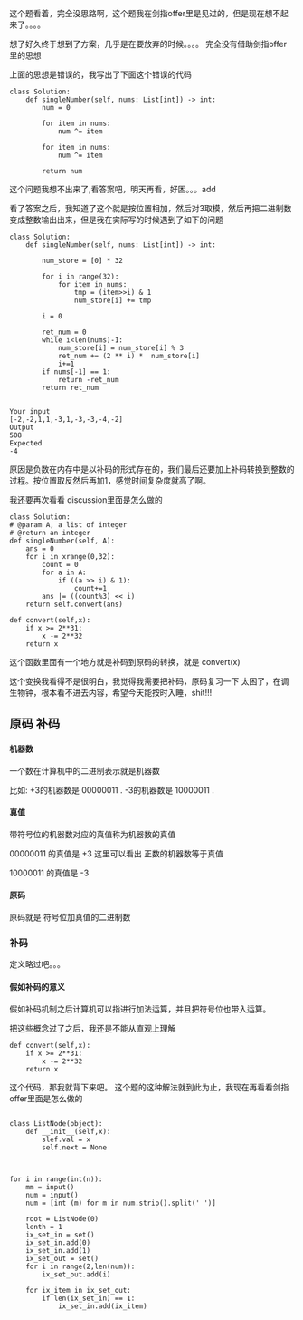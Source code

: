 这个题看着，完全没思路啊，这个题我在剑指offer里是见过的，但是现在想不起来了。。。。

想了好久终于想到了方案，几乎是在要放弃的时候。。。。 完全没有借助剑指offer里的思想


上面的思想是错误的，我写出了下面这个错误的代码

```
class Solution:
    def singleNumber(self, nums: List[int]) -> int:
        num = 0
        
        for item in nums:
            num ^= item
        
        for item in nums:
            num ^= item
        
        return num
```


这个问题我想不出来了,看答案吧，明天再看，好困。。。add  

看了答案之后，我知道了这个就是按位置相加，然后对3取模，然后再把二进制数变成整数输出出来，但是我在实际写的时候遇到了如下的问题
```
class Solution:
    def singleNumber(self, nums: List[int]) -> int:
        
        num_store = [0] * 32
        
        for i in range(32):
            for item in nums:
                tmp = (item>>i) & 1
                num_store[i] += tmp
        
        i = 0
        
        ret_num = 0
        while i<len(nums)-1:
            num_store[i] = num_store[i] % 3
            ret_num += (2 ** i) *  num_store[i]
            i+=1
        if nums[-1] == 1:
            return -ret_num
        return ret_num


Your input
[-2,-2,1,1,-3,1,-3,-3,-4,-2]
Output
508
Expected
-4
```

原因是负数在内存中是以补码的形式存在的，我们最后还要加上补码转换到整数的过程。按位置取反然后再加1，感觉时间复杂度就高了啊。 

我还要再次看看 discussion里面是怎么做的

```
class Solution:
# @param A, a list of integer
# @return an integer
def singleNumber(self, A):
    ans = 0
    for i in xrange(0,32):
        count = 0
        for a in A:
            if ((a >> i) & 1):
                count+=1
        ans |= ((count%3) << i)
    return self.convert(ans)
    
def convert(self,x):
    if x >= 2**31:
        x -= 2**32
    return x
```
这个函数里面有一个地方就是补码到原码的转换，就是 convert(x)

这个变换我看得不是很明白，我觉得我需要把补码，原码复习一下  太困了，在调生物钟，根本看不进去内容，希望今天能按时入睡，shit!!!


## 原码 补码

#### 机器数

一个数在计算机中的二进制表示就是机器数

比如:
+3的机器数是 00000011 .
-3的机器数是 10000011 .

#### 真值

带符号位的机器数对应的真值称为机器数的真值

00000011 的真值是 +3   这里可以看出 正数的机器数等于真值

10000011 的真值是 -3

#### 原码

原码就是 符号位加真值的二进制数

### 补码

定义略过吧。。。

#### 假如补码的意义

假如补码机制之后计算机可以指进行加法运算，并且把符号位也带入运算。

把这些概念过了之后，我还是不能从直观上理解
```
def convert(self,x):
    if x >= 2**31:
        x -= 2**32
    return x
```

这个代码，那我就背下来吧。  这个题的这种解法就到此为止，我现在再看看剑指offer里面是怎么做的






```

class ListNode(object):
    def __init__(self,x):
        slef.val = x
        self.next = None



for i in range(int(n)):
    mm = input()
    num = input()
    num = [int (m) for m in num.strip().split(' ')]

    root = ListNode(0)
    lenth = 1
    ix_set_in = set()
    ix_set_in.add(0)
    ix_set_in.add(1)
    ix_set_out = set()
    for i in range(2,len(num)):
        ix_set_out.add(i)
    
    for ix_item in ix_set_out:
        if len(ix_set_in) == 1:
            ix_set_in.add(ix_item)
        

        


    


```